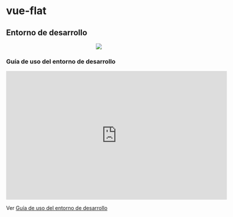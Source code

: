 # vue-flat

## Entorno de desarrollo

<div align="center"><a> <img src="https://github.com/wilmercampagna/vue-flat/blob/master/src/assets/VueFlat.jpg"> </a></div>



### Guía de uso del entorno de desarrollo


<div align="center">
<iframe width="600" height="350" src="https://www.youtube.com/embed/1cQz29xr_1U" frameborder="0" allow="accelerometer; autoplay; encrypted-media; gyroscope; picture-in-picture" allowfullscreen></iframe></div>


Ver [Guía de uso del entorno de desarrollo](https://www.youtube.com/watch?v=1cQz29xr_1U&t=104s)

